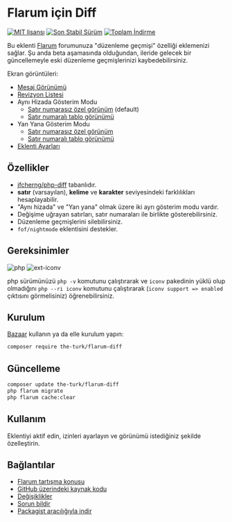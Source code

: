  # Flarum için Diff

[![MIT lisansı](https://img.shields.io/badge/license-MIT-blue.svg)](https://github.com/the-turk/flarum-diff/blob/master/LICENSE) [![Son Stabil Sürüm](https://img.shields.io/packagist/v/the-turk/flarum-diff.svg)](https://packagist.org/packages/the-turk/flarum-diff) [![Toplam İndirme](https://img.shields.io/packagist/dt/the-turk/flarum-diff.svg)](https://packagist.org/packages/the-turk/flarum-diff)

Bu eklenti [Flarum](https://github.com/flarum) forumunuza "düzenleme geçmişi" özelliği eklemenizi sağlar. Şu anda beta aşamasında olduğundan, ileride gelecek bir güncellemeyle eski düzenleme geçmişlerinizi kaybedebilirsiniz.

Ekran görüntüleri:

- [Mesaj Görünümü](https://i.ibb.co/4m21pnM/post-Stream-Item.png)
- [Revizyon Listesi](https://i.ibb.co/PTTcWCw/dropdown-List.png)
- Aynı Hizada Gösterim Modu
  - [Satır numarasız özel görünüm](https://i.ibb.co/3RZWbsG/custom-Line-By-Line.png) (default)
  - [Satır numaralı tablo görünümü](https://i.ibb.co/XtDT9Pp/tabular-Line-By-Line.png)
- Yan Yana Gösterim Modu
  - [Satır numarasız özel görünüm](https://i.ibb.co/LP0x3vf/custom-Side-By-Side.png)
  - [Satır numaralı tablo görünümü](https://i.ibb.co/d04NBS3/tabular-Side-By-Side.png)
- [Eklenti Ayarları](https://i.ibb.co/YPBbhYT/extension-Settings.png)

## Özellikler

- [jfcherng/php-diff](https://github.com/jfcherng/php-diff) tabanlıdır.
- **satır** (varsayılan), **kelime** ve **karakter** seviyesindeki farklılıkları hesaplayabilir.
- "Aynı hizada" ve "Yan yana" olmak üzere iki ayrı gösterim modu vardır.
- Değişime uğrayan satırları, satır numaraları ile birlikte gösterebilirsiniz.
- Düzenleme geçmişlerini silebilirsiniz.
- `fof/nightmode` eklentisini destekler.

## Gereksinimler

![php](https://img.shields.io/badge/php-%5E7.1.3-blue?style=flat-square) ![ext-iconv](https://img.shields.io/badge/ext-iconv-brightgreen?style=flat-square)

php sürümünüzü `php -v` komutunu çalıştırarak ve `iconv` pakedinin yüklü olup olmadığını `php --ri iconv` komutunu çalıştırarak (`iconv support => enabled` çıktısını görmelisiniz) öğrenebilirsiniz.

## Kurulum

[Bazaar](https://discuss.flarum.org/d/5151) kullanın ya da elle kurulum yapın:

```bash
composer require the-turk/flarum-diff
```

## Güncelleme

```bash
composer update the-turk/flarum-diff
php flarum migrate
php flarum cache:clear
```

## Kullanım

Eklentiyi aktif edin, izinleri ayarlayın ve görünümü istediğiniz şekilde özelleştirin.

## Bağlantılar

- [Flarum tartışma konusu](https://discuss.flarum.org/d/22779-diff-for-flarum)
- [GitHub üzerindeki kaynak kodu](https://github.com/the-turk/flarum-diff)
- [Değişiklikler](https://github.com/the-turk/flarum-diff/blob/master/CHANGELOG.md)
- [Sorun bildir](https://github.com/the-turk/flarum-diff/issues)
- [Packagist aracılığıyla indir](https://packagist.org/packages/the-turk/flarum-diff)

